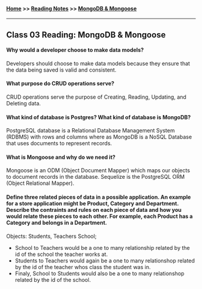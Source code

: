 #### [Home](https://joelmwatson.github.io) >> [Reading Notes](https://joelmwatson.github.io/reading-notes) >> [MongoDB & Mongoose](https://JoelMWatson.github.io/reading-notes/class-03-reading)

---

## Class 03 Reading: MongoDB & Mongoose

#### Why would a developer choose to make data models?

Developers should choose to make data models because they ensure that the data being saved is valid and consistent.

#### What purpose do CRUD operations serve?

CRUD operations serve the purpose of Creating, Reading, Updating, and Deleting data.

#### What kind of database is Postgres? What kind of database is MongoDB?

PostgreSQL database is a Relational Database Management System (RDBMS) with rows and columns where as MongoDB is a NoSQL Database that uses documents to represent records.

#### What is Mongoose and why do we need it?

Mongoose is an ODM (Object Document Mapper) which maps our objects to document records in the database. Sequelize is the PostgreSQL ORM (Object Relational Mapper).

#### Define three related pieces of data in a possible application. An example for a store application might be Product, Category and Department. Describe the contraints and rules on each piece of data and how you would relate these pieces to each other. For example, each Product has a Category and belongs in a Department.

Objects: Students, Teachers School;

- School to Teachers would be a one to many relationship related by the id of the school the teacher works at.
- Students to Teachers would again be a one to many relationshop related by the id of the teacher whos class the student was in.
- Finaly, School to Students would also be a one to many relationshop related by the id of the school.
